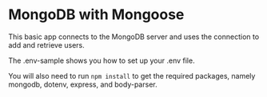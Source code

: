 # MongoDB with Mongoose

This basic app connects to the MongoDB server and uses the connection to add and retrieve users. 

The .env-sample shows you how to set up your .env file. 

You will also need to run `npm install` to get the required packages, namely mongodb, dotenv, express, and body-parser.


